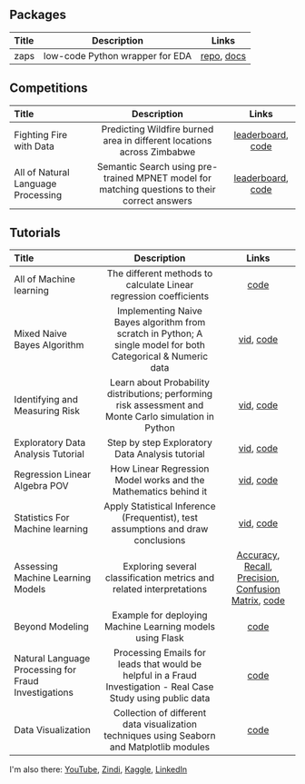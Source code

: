 
## Packages

|Title|Description|Links|
|:----|:----:|:----:|
|zaps |low-code Python wrapper for EDA | [repo](https://github.com/AmMoPy/zaps), [docs](https://zaps.readthedocs.io/en/latest/)|

## Competitions

|Title|Description|Links|
|:----|:----:|:----:|
|Fighting Fire with Data |Predicting Wildfire burned area in different locations across Zimbabwe |[leaderboard](https://zindi.africa/competitions/predict-fire-extent/leaderboard), [code](https://github.com/AmMoPy/Wildfire_Prediction_Challenge)|
|All of Natural Language Processing |Semantic Search using pre-trained MPNET model for matching questions to their correct answers |[leaderboard](https://www.kaggle.com/competitions/dtc-zoomcamp-qa-challenge/leaderboard), [code](https://github.com/AmMoPy/semantic-search-question-answer)|

## Tutorials

|Title|Description|Links|
|:----|:----:|:----:|
|All of Machine learning |The different methods to calculate Linear regression coefficients |[code](https://github.com/AmMoPy/Simple_Multiple_Bayesian_Linear_Regression)|
|Mixed Naive Bayes Algorithm |Implementing Naive Bayes algorithm from scratch in Python; A single model for both Categorical & Numeric data |[vid](https://youtu.be/wz8rkWFLdPQ), [code](https://github.com/AmMoPy/Mixed_Naive_Bayes_Classifier)|
|Identifying and Measuring Risk |Learn about Probability distributions; performing risk assessment and Monte Carlo simulation in Python |[vid](https://youtu.be/bs5rPzr8zr4), [code](https://github.com/AmMoPy/Probability_Distribution_Risk_Monte_Carlo)|
|Exploratory Data Analysis Tutorial |Step by step Exploratory Data Analysis tutorial |[vid](https://youtu.be/_57goAoPjBs), [code](https://github.com/AmMoPy/General_Linear_Model_GLM_ANOVA_T-test)|
|Regression Linear Algebra POV |How Linear Regression Model works and the Mathematics behind it |[vid](https://youtu.be/pmiV8hm-Ksg), [code](https://github.com/AmMoPy/Simple_Multiple_Bayesian_Linear_Regression)|
|Statistics For Machine learning |Apply Statistical Inference (Frequentist), test assumptions and draw conclusions |[vid](https://youtu.be/uLNK_ewiDrU), [code](https://github.com/AmMoPy/General_Linear_Model_GLM_ANOVA_T-test)|
|Assessing Machine Learning Models |Exploring several classification metrics and related interpretations |[Accuracy](https://youtube.com/shorts/z_-PMXhDTqs?feature=share), [Recall](https://youtube.com/shorts/-zFcVMprusU?feature=share), [Precision](https://youtube.com/shorts/YIpKYK-O7Qo?feature=share), [Confusion Matrix](https://youtube.com/shorts/gxubPcEgB4M?feature=share), [code](https://github.com/AmMoPy/Recall_Precision_Accuracy_Confusion_Matrix)|
|Beyond Modeling |Example for deploying Machine Learning models using Flask |[code](https://github.com/AmMoPy/Deploying_Machine_Learning_Model)|
|Natural Language Processing for Fraud Investigations |Processing Emails for leads that would be helpful in a Fraud Investigation - Real Case Study using public data |[code](https://github.com/AmMoPy/NLP_Enron_Emails)|
|Data Visualization |Collection of different data visualization techniques using Seaborn and Matplotlib modules |[code](https://github.com/AmMoPy/Data_Visualization)|

I'm also there: [YouTube](https://www.youtube.com/@ammopy), [Zindi](https://zindi.africa/users/AmMoPy), [Kaggle](https://www.kaggle.com/amrmuhammad), [LinkedIn](https://www.linkedin.com/in/amrmuhamad)

<!--
![](https://komarev.com/ghpvc/?username=AmMoPy&style=flat-square)
-->

<!--
**AmMoPy/AmMoPy** is a ✨ _special_ ✨ repository because its `README.md` (this file) appears on your GitHub profile.

Here are some ideas to get you started:

- 🔭 I’m currently working on ...
- 🌱 I’m currently learning ...
- 👯 I’m looking to collaborate on ...
- 🤔 I’m looking for help with ...
- 💬 Ask me about ...
- 📫 How to reach me: ...
- 😄 Pronouns: ...
- ⚡ Fun fact: ...
-->

